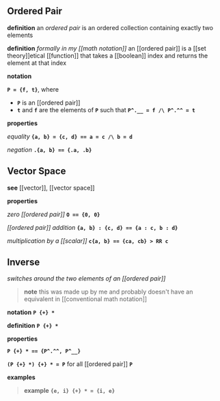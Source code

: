 ## Ordered Pair

**definition** an _ordered pair_ is an ordered collection containing exactly two elements

**definition** _formally in my [[math notation]]_ an [[ordered pair]] is a [[set theory]]etical [[function]] that takes a [[boolean]] index and returns the element at that index

**notation**

**`P = {f, t}`**, where

- **`P`** is an [[ordered pair]]
- **`t`** and **`f`** are the elements of **`P`** such that **`P^.__ = f /\ P^.^^ = t`**

**properties**

_equality_ **`{a, b} = {c, d} == a = c /\ b = d`**

_negation_ **`.{a, b} == {.a, .b}`**

## Vector Space

**see** [[vector]], [[vector space]]

**properties**

_zero [[ordered pair]]_ **`O == {0, 0}`**

_[[ordered pair]] addition_ **`{a, b} : {c, d} == {a : c, b : d}`**

_multiplication by a [[scalar]]_ **`c{a, b} == {ca, cb} > RR c`**

## Inverse

_switches around the two elements of an [[ordered pair]]_

> **note** this was made up by me and probably doesn't have an equivalent in [[conventional math notation]]

**notation** **`P {+} *`**

**definition** **`P {+} *`**

**properties**

**`P {+} * == {P^.^^, P^__}`**

**`(P {+} *) {+} * = P`** for all [[ordered pair]] **`P`**

**examples**

> **example** **`{e, i} {+} * = {i, e}`**
